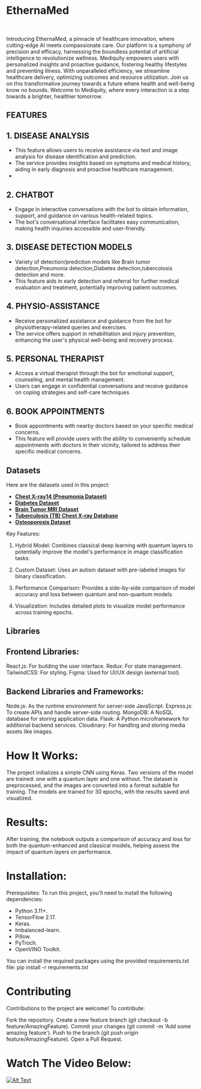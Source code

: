 # EthernaMed 



<!-- END doctoc generated TOC please keep comment here to allow auto update -->
<br>



<p>Introducing EthernaMed, a pinnacle of healthcare innovation, where cutting-edge AI meets compassionate care. Our platform is a symphony of precision and efficacy, harnessing the boundless potential of artificial intelligence to revolutionize wellness. Mediquity empowers users with personalized insights and proactive guidance, fostering healthy lifestyles and preventing illness. With unparalleled efficiency, we streamline healthcare delivery, optimizing outcomes and resource utilization. Join us on this transformative journey towards a future where health and well-being know no bounds. Welcome to Mediquity, where every interaction is a step towards a brighter, healthier tomorrow.</p>


## FEATURES

## 1. DISEASE ANALYSIS

   - This feature allows users to receive assistance via text and image analysis for disease identification and prediction.
   - The service provides insights based on symptoms and medical history, aiding in early diagnosis and proactive healthcare management.
   - 

## 2. CHATBOT

   - Engage in interactive conversations with the bot to obtain information, support, and guidance on various health-related topics.
   - The bot's conversational interface facilitates easy communication, making health inquiries accessible and user-friendly.

## 3. DISEASE DETECTION MODELS

   - Variety of detection/prediction models like Brain tumor detection,Pneumonia detection,Diabetes detection,tubercolosis detection and more.
   - This feature aids in early detection and referral for further medical evaluation and treatment, potentially improving patient outcomes.

## 4. PHYSIO-ASSISTANCE

   - Receive personalized assistance and guidance from the bot for physiotherapy-related queries and exercises.
   - The service offers support in rehabilitation and injury prevention, enhancing the user's physical well-being and recovery process.

## 5. PERSONAL THERAPIST

   - Access a virtual therapist through the bot for emotional support, counseling, and mental health management.
   - Users can engage in confidential conversations and receive guidance on coping strategies and self-care techniques


## 6. BOOK APPOINTMENTS
   - Book appointments with nearby doctors based on your specific medical concerns.
   - This feature will provide users with the ability to conveniently schedule appointments with doctors in their vicinity, tailored to address their specific medical concerns.


## Datasets

Here are the datasets used in this project:

- **[Chest X-ray14 (Pneumonia Dataset)](https://www.kaggle.com/datasets/paultimothymooney/chest-xray-pneumonia)**  
- **[Diabetes Dataset](https://www.kaggle.com/datasets/mathchi/diabetes-data-set)**  
- **[Brain Tumor MRI Dataset](https://www.kaggle.com/datasets/masoudnickparvar/brain-tumor-mri-dataset)**  
- **[Tuberculosis (TB) Chest X-ray Database](https://www.kaggle.com/datasets/tawsifurrahman/tuberculosis-tb-chest-xray-dataset)**  
- **[Osteoporosis Dataset](https://www.kaggle.com/datasets/amitvkulkarni/lifestyle-factors-influencing-osteoporosis)**  



Key Features:
1. Hybrid Model: Combines classical deep learning with quantum layers to potentially improve the model's performance in image classification tasks.

2. Custom Dataset: Uses an autism dataset with pre-labeled images for binary classification.

3. Performance Comparison: Provides a side-by-side comparison of model accuracy and loss between quantum and non-quantum models.

4. Visualization: Includes detailed plots to visualize model performance across training epochs.

## Libraries

## Frontend Libraries:
React.js: For building the user interface.
Redux: For state management.
TailwindCSS: For styling.
Figma: Used for UI/UX design (external tool).
## Backend Libraries and Frameworks:
Node.js: As the runtime environment for server-side JavaScript.
Express.js: To create APIs and handle server-side routing.
MongoDB: A NoSQL database for storing application data.
Flask: A Python microframework for additional backend services.
Cloudinary: For handling and storing media assets like images.

# How It Works:
The project initializes a simple CNN using Keras. Two versions of the model are trained: one with a quantum layer and one without.
The dataset is preprocessed, and the images are converted into a format suitable for training.
The models are trained for 30 epochs, with the results saved and visualized.

# Results:
After training, the notebook outputs a comparison of accuracy and loss for both the quantum-enhanced and classical models, helping assess the impact of quantum layers on performance.

# Installation:

Prerequisites: To run this project, you'll need to install the following dependencies:

- Python 3.11+.
- TensorFlow 2.17.
- Keras.
- Imbalanced-learn.
- Pillow.
- PyTroch.
- OpenVINO Toolkit.

You can install the required packages using the provided requirements.txt file: pip install -r requirements.txt

# Contributing
Contributions to the project are welcome! To contribute:

Fork the repository.
Create a new feature branch (git checkout -b feature/AmazingFeature).
Commit your changes (git commit -m 'Add some amazing feature').
Push to the branch (git push origin feature/AmazingFeature).
Open a Pull Request.

# Watch The Video Below:
[![Alt Text](https://github.com/user-attachments/assets/0037f8ab-dacd-4c11-bb16-784a53432a40)]([https://www.youtube.com/watch?v=YOUR_VIDEO_ID](https://youtu.be/fsfGnpKZYOk))



